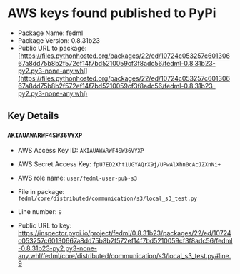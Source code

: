 # AWS keys found published to PyPi

* Package Name: fedml
* Package Version: 0.8.31b23
* Public URL to package: [https://files.pythonhosted.org/packages/22/ed/10724c053257c60130667a8dd75b8b2f572ef14f7bd5210059cf3f8adc56/fedml-0.8.31b23-py2.py3-none-any.whl](https://files.pythonhosted.org/packages/22/ed/10724c053257c60130667a8dd75b8b2f572ef14f7bd5210059cf3f8adc56/fedml-0.8.31b23-py2.py3-none-any.whl)

## Key Details

### `AKIAUAWARWF4SW36VYXP`

* AWS Access Key ID: `AKIAUAWARWF4SW36VYXP`
* AWS Secret Access Key: `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` 
* AWS role name: `user/fedml-user-pub-s3`
* File in package: `fedml/core/distributed/communication/s3/local_s3_test.py`
* Line number: `9`

* Public URL to key: https://inspector.pypi.io/project/fedml/0.8.31b23/packages/22/ed/10724c053257c60130667a8dd75b8b2f572ef14f7bd5210059cf3f8adc56/fedml-0.8.31b23-py2.py3-none-any.whl/fedml/core/distributed/communication/s3/local_s3_test.py#line.9


